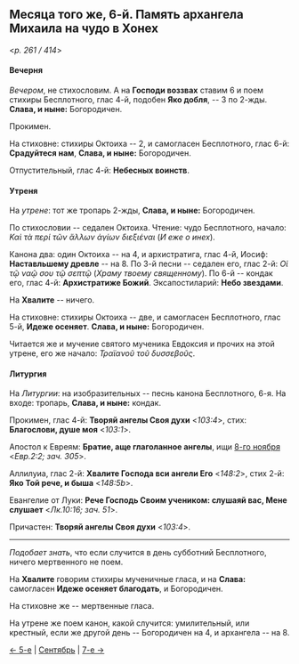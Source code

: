 
## Месяца того же, 6-й. Память архангела Михаила на чудо в Хонех

<*p. 261 / 414*>

#### Вечерня

*Вечером*, не стихословим. А на **Господи воззвах** ставим 6 и поем стихиры Бесплотного, глас 4-й, 
подобен **Яко добля**, -- 3 по 2-жды. **Слава, и ныне:** Богородичен.

Прокимен. 

На стиховне: стихиры Октоиха -- 2, и самогласен Бесплотного, глас 6-й: **Срадуйтеся нам**, 
**Слава, и ныне:** Богородичен.

Отпустительный, глас 4-й: **Небесных воинств**.

#### Утреня

На *утрене*: тот же тропарь 2-жды, **Слава, и ныне:** Богородичен. 

По стихословии -- седален Октоиха. Чтение: чудо Бесплотного, начало: 
*Καὶ τὰ περί τῶν ἄλλων ἁγίων διεξιέναι* (*И еже о инех*).

Канона два: один Октоиха -- на 4, и архистратига, глас 4-й, Иосиф: **Наставльшему древле** -- на 8. 
По 3-й песни -- седален его, глас 2-й: *Οἱ τῷ ναῷ σου τῷ σεπτῷ* (*Храму твоему священному*). 
По 6-й -- кондак его, глас 4-й: **Архистратиже Божий**. 
Эксапостиларий: **Небо звездами**.

На **Хвалите** -- ничего.

На стиховне: стихиры Октоиха -- две, и самогласен Бесплотного, глас 5-й, **Идеже осеняет**. 
**Слава, и ныне:** Богородичен.

Читается же и мучение святого мученика Евдоксия и прочих на этой утрене, его же начало: 
*Τραϊανοῦ τοῦ δυσσεβοῦς*.

#### Литургия

На *Литургии*: на изобразительных -- песнь канона Бесплотного, 6-я.
На входе: тропарь, **Слава, и ныне:** кондак.

Прокимен, глас 4-й: **Творяй ангелы Своя духи** <*103:4*>, стих: **Благослови, душе моя** <*103:1*>. 

Апостол к Евреям: **Братие, аще глаголанное ангелы**, ищи [8-го ноября](../11_november/11_08_EUR.ru.md) <*Евр.2:2; зач. 305*>. 

Аллилуиа, глас 2-й: **Хвалите Господа вси ангели Его** <*148:2*>, стих 2-й: **Яко Той рече, и быша** <*148:5b*>. 

Евангелие от Луки: **Рече Господь Своим учеником: слушаяй вас, Мене слушает** <*Лк.10:16; зач. 51*>. 

Причастен: **Творяй ангелы Своя духи** <*103:4*>.

---

*Подобает знать*, что если случится в день субботний Бесплотного, ничего мертвенного не поем. 

На **Хвалите** говорим стихиры мученичные гласа, и на **Слава:** самогласен **Идеже осеняет благодать**, 
и Богородичен. 

На стиховне же -- мертвенные гласа. 

На утрене же поем канон, какой случится: умилительный, или крестный, если же другой день -- Богородичен на 4, 
и архангела -- на 8. 

[← 5-е](09_05_EUR.ru.md) | [Сентябрь](README.md#6-й) | [7-е →](09_07_EUR.ru.md)
